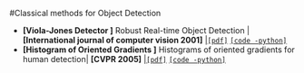 #Classical methods for Object Detection

- **[Viola-Jones Detector ]** Robust Real-time Object Detection | **[International journal of computer vision 2001]** |[`[pdf]`](https://www.hpl.hp.com/techreports/Compaq-DEC/CRL-2001-1.pdf) [`[code -python]`](https://github.com/Simon-Hohberg/Viola-Jones) 
- **[Histogram of Oriented Gradients ]** Histograms of oriented gradients for human detection| **[CVPR 2005]** |[`[pdf]`](https://ieeexplore.ieee.org/stamp/stamp.jsp?tp=&arnumber=1467360) [`[code -python]`](https://github.com/PENGZhaoqing/Hog-feature) 
